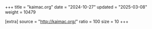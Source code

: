 +++
title = "kaimac.org"
date = "2024-10-27"
updated = "2025-03-08"
weight = 10479

[extra]
source = "http://kaimac.org/"
ratio = 100
size = 10
+++
